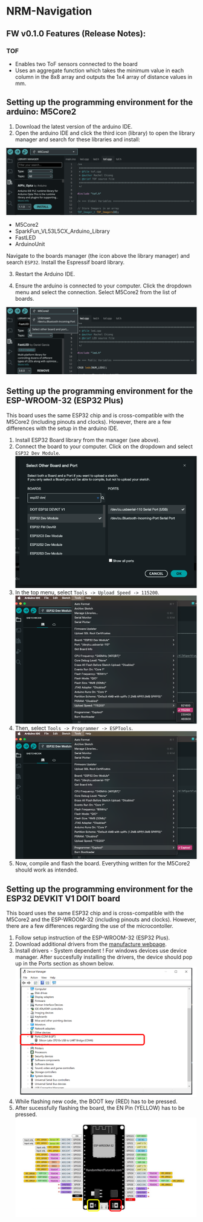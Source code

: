 # NRM-Navigation
## FW v0.1.0 Features (Release Notes):
### TOF
- Enables two ToF sensors connected to the board
- Uses an aggregate function which takes the minimum value in each column in the 8x8 array and outputs the 1x4 array of distance values in mm.

## Setting up the programming environment for the arduino: M5Core2
1. Download the latest version of the arduino IDE.
2. Open the arduino IDE and click the third icon (library) to open the library manager and search for these libraries and install:

![alt text](images/image.png)
- M5Core2
- SparkFun_VL53L5CX_Arduino_Library
- FastLED
- ArduinoUnit

Navigate to the boards manager (the icon above the library manager) and search ```ESP32```. Install the Espressif board library.

3. Restart the Arduino IDE.

4. Ensure the arduino is connected to your computer. Click the dropdown menu and
select the connection. Select M5Core2 from the list of boards.

![alt text](images/image-1.png)

## Setting up the programming environment for the ESP-WROOM-32 (ESP32 Plus)
This board uses the same ESP32 chip and is cross-compatible with the M5Core2 (including pinouts and clocks). However, there are a few differences with the setup in the arduino IDE.

1. Install ESP32 Board library from the manager (see above).
2. Connect the board to your computer. Click on the dropdown and select ```ESP32 Dev Module```.
![alt text](images/esp32-dev-board.png)
3. In the top menu, select ```Tools -> Upload Speed -> 115200```.
![alt text](images/esp32-baudrate.png)
4. Then, select ```Tools -> Programmer -> ESPTools```.
![alt text](images/programmer.png)
5. Now, compile and flash the board. Everything written for the M5Core2 should work as intended.

## Setting up the programming environment for the ESP32 DEVKIT V1 DOIT board
This board uses the same ESP32 chip and is cross-compatible with the M5Core2 and the ESP-WROOM-32 (including pinouts and clocks). However, there are a few differences regarding the use of the microcontoller.

1. Follow setup instruction of the ESP-WROOM-32 (ESP32 Plus).
2. Download additional drivers from the [manufacture webpage](https://www.silabs.com/developers/usb-to-uart-bridge-vcp-drivers?tab=downloads).
3. Install drivers - System dependent ! For windows devices use device manager. After succesfully installing the drivers, the device should pop up in the Ports section as shown below.
![alt text](images/Driver.png)
4. While flashing new code, the BOOT key (RED) has to be pressed.
5. After sucessfully flashing the board, the EN Pin (YELLOW) has to be pressed.
![alt text](images/ESP32-DEVKIT-V1-DOIT-board.png)
